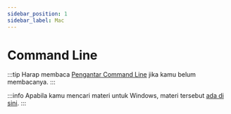 ```yaml
---
sidebar_position: 1
sidebar_label: Mac
---
```


# Command Line

:::tip
Harap membaca [Pengantar Command Line](introduction) jika kamu belum membacanya.
:::

:::info
Apabila kamu mencari materi untuk Windows, materi tersebut [ada di sini](windows).
:::
